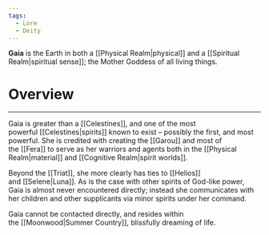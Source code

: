 ```yaml
---
tags:
  - Lore
  - Deity
---
```

**Gaia** is the Earth in both a [[Physical Realm|physical]] and a [[Spiritual Realm|spiritual sense]]; the Mother Goddess of all living things.
# Overview
---
Gaia is greater than a [[Celestines]], and one of the most powerful [[Celestines|spirits]] known to exist – possibly the first, and most powerful. She is credited with creating the [[Garou]] and most of the [[Fera]] to serve as her warriors and agents both in the [[Physical Realm|material]] and [[Cognitive Realm|spirit worlds]].

Beyond the [[Triat]], she more clearly has ties to [[Helios]] and [[Selene|Luna]]. As is the case with other spirits of God-like power, Gaia is almost never encountered directly; instead she communicates with her children and other supplicants via minor spirits under her command.

Gaia cannot be contacted directly, and resides within the [[Moonwood|Summer Country]], blissfully dreaming of life.